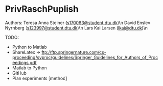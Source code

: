 # PrivRaschPuplish
Authors:
Teresa Anna Steiner (s170063@student.dtu.dk)\n
David Enslev Nyrnberg (s123997@student.dtu.dk)\n
Lars Kai Larsen (lkai@dtu.dk)\n

TODO:
- Python to Matlab
- ShareLatex -> ftp://ftp.springernature.com/cs-proceeding/svproc/guidelines/Springer_Guidelines_for_Authors_of_Proceedings.pdf
- Matlab to Python
- GitHub
- Plan experiments [method]

